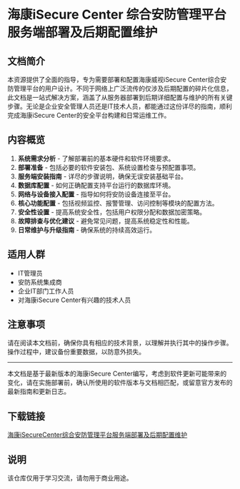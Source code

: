 # 海康iSecure Center 综合安防管理平台服务端部署及后期配置维护

## 文档简介

本资源提供了全面的指导，专为需要部署和配置海康威视iSecure Center综合安防管理平台的用户设计。不同于网络上广泛流传的仅涉及后期配置的碎片化信息，此文档是一站式解决方案，涵盖了从服务器部署到后期详细配置与维护的所有关键步骤。无论是企业安全管理人员还是IT技术人员，都能通过这份详尽的指南，顺利完成海康iSecure Center的安全平台构建和日常运维工作。

## 内容概览

1. **系统需求分析** - 了解部署前的基本硬件和软件环境要求。
2. **部署准备** - 包括必要的软件安装包、系统设置检查与预配置事项。
3. **服务端安装指南** - 详尽的步骤说明，确保无误安装基础平台。
4. **数据库配置** - 如何正确配置支持平台运行的数据库环境。
5. **网络与设备接入配置** - 指导如何将安防设备连接至平台。
6. **核心功能配置** - 包括视频监控、报警管理、访问控制等模块的配置方法。
7. **安全性设置** - 提高系统安全性，包括用户权限分配和数据加密策略。
8. **故障排查与优化建议** - 避免常见问题，提高系统稳定性和性能。
9. **日常维护与升级指南** - 确保系统的持续高效运行。

## 适用人群

- IT管理员
- 安防系统集成商
- 企业IT部门工作人员
- 对海康iSecure Center有兴趣的技术人员

## 注意事项

请在阅读本文档前，确保你具有相应的技术背景，以理解并执行其中的操作步骤。操作过程中，建议备份重要数据，以防意外损失。

---

本文档是基于最新版本的海康iSecure Center编写，考虑到软件更新可能带来的变化，请在实施部署前，确认所使用的软件版本与文档相匹配，或留意官方发布的最新指南和更新日志。

## 下载链接
[海康iSecureCenter综合安防管理平台服务端部署及后期配置维护](https://pan.quark.cn/s/5b4a04280ad3)

## 说明

该仓库仅用于学习交流，请勿用于商业用途。
